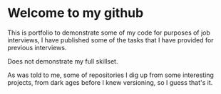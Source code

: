 # Welcome to my github

This is portfolio to demonstrate some of my code for purposes of job interviews, I have published some of the tasks that I have provided for previous interviews.

Does not demonstrate my full skillset.

As was told to me, some of repositories I dig up from some interesting projects, from dark ages before I knew versioning, so I guess that's it.
